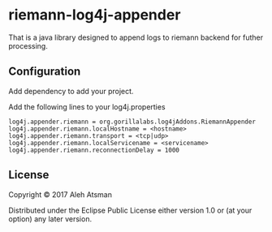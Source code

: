 # riemann-log4j-appender

That is a java library designed to append logs to riemann backend for futher processing.

## Configuration
Add dependency to add your project.

Add the following lines to your log4j.properties
```properties
log4j.appender.riemann = org.gorillalabs.log4jAddons.RiemannAppender
log4j.appender.riemann.localHostname = <hostname>
log4j.appender.riemann.transport = <tcp|udp>
log4j.appender.riemann.localServicename = <servicename>
log4j.appender.riemann.reconnectionDelay = 1000
```

## License

Copyright © 2017 Aleh Atsman

Distributed under the Eclipse Public License either version 1.0 or (at
your option) any later version.

